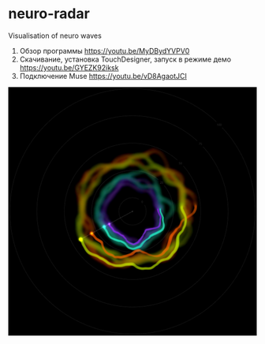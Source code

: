 # neuro-radar
Visualisation of neuro waves

1. Обзор программы https://youtu.be/MyDBydYVPV0
2. Скачивание, установка TouchDesigner, запуск в режиме демо https://youtu.be/GYEZK92iksk
3. Подключение Muse https://youtu.be/vD8AgaotJCI

![neuro-radar](/Files/Snap.4.png)
